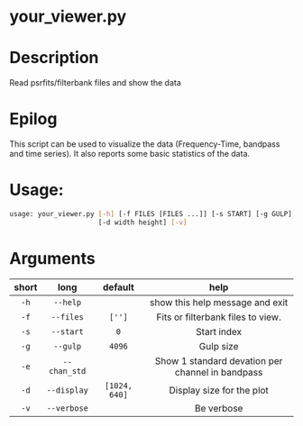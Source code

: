
your_viewer.py
==============

# Description


Read psrfits/filterbank files and show the data
# Epilog



This script can be used to visualize the data (Frequency-Time, bandpass and time series). It also reports some basic statistics of the data. 


# Usage:


```bash
usage: your_viewer.py [-h] [-f FILES [FILES ...]] [-s START] [-g GULP] [-e]
                      [-d width height] [-v]

```
# Arguments

|short|long|default|help|
| :---: | :---: | :---: | :---: |
|`-h`|`--help`||show this help message and exit|
|`-f`|`--files`|`['']`|Fits or filterbank files to view.|
|`-s`|`--start`|`0`|Start index|
|`-g`|`--gulp`|`4096`|Gulp size|
|`-e`|`--chan_std`||Show 1 standard devation per channel in bandpass|
|`-d`|`--display`|`[1024, 640]`|Display size for the plot|
|`-v`|`--verbose`||Be verbose|
